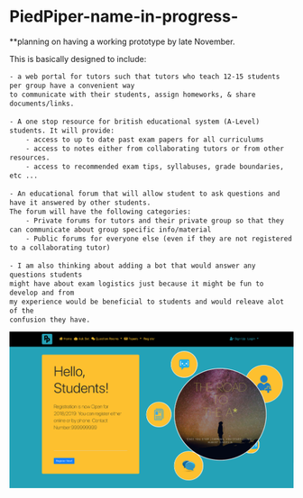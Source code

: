 # PiedPiper-name-in-progress-

**planning on having a working prototype by late November.

This is basically designed to include:

	- a web portal for tutors such that tutors who teach 12-15 students per group have a convenient way 
	to communicate with their students, assign homeworks, & share documents/links.

	- A one stop resource for british educational system (A-Level) students. It will provide:
		- access to up to date past exam papers for all curriculums
		- access to notes either from collaborating tutors or from other resources.
		- access to recommended exam tips, syllabuses, grade boundaries, etc ...

	- An educational forum that will allow student to ask questions and have it answered by other students. 
	The forum will have the following categories:
		- Private forums for tutors and their private group so that they can communicate about group specific info/material
		- Public forums for everyone else (even if they are not registered to a collaborating tutor)

	- I am also thinking about adding a bot that would answer any questions students
	might have about exam logistics just because it might be fun to develop and from 
	my experience would be beneficial to students and would releave alot of the 
	confusion they have.

![alt text](public/images/SS.png?raw=true "Screenshot")
